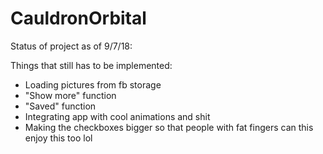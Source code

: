 # CauldronOrbital

Status of project as of 9/7/18:

Things that still has to be implemented:

- Loading pictures from fb storage
- "Show more" function
- "Saved" function
- Integrating app with cool animations and shit
- Making the checkboxes bigger so that people with fat fingers can this enjoy this too lol
